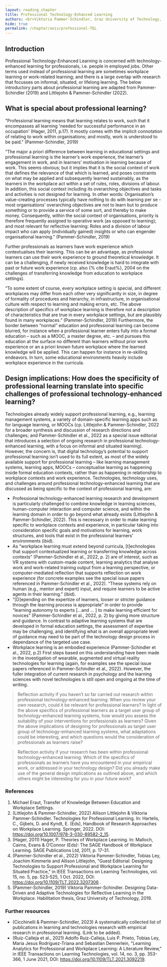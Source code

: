 ```yaml
---
layout: reading_chapter 
title: Professional Technology-Enhanced Learning
authors: <br>Viktoria Pammer-Schindler, Graz University of Technology, Austria
hide: true 
permalink: /chapter/aois/professional-TEL
---
```


## Introduction

Professional Technology-Enhanced Learning is concerned with technology-enhanced learning for professionals, i.e. people in employed jobs. Other terms used instead of professional learning are sometimes workplace learning or work-related learning; and there is a large overlap with research that focusses on informal, situated, or lifelong learning. 
The below introductory parts about professional learning are adapted from Pammer-Schindler (2019) and Littlejohn & Pammer-Schindler (2022).

## What is special about professional learning?

"Professional learning means that learning relates to work, such that it encompasses all learning 'needed for successful performance in an occupation' (Hager, 2011, p.17). It mostly comes with the implicit connotation of relating to work within organisations; and mostly, work is understood to be paid." (Pammer-Schindler, 2019)

“The major a priori difference between learning in educational settings and professional learning is the learner’s work experience, the learner’s engagement in work, and in learners’ motivation in learning because of work. This seems obvious; but it implies that it is the social context of work that defines the relevance of that which is learned, and poses constraints on what may be applied and subsequently learned sustainably, as the learners in the workplace act within a set of rules, roles, divisions of labour. In addition, this social context including its overarching objectives and tasks and activities is not designed for learning. In other words: Organisation’s value-creating processes typically have nothing to do with learning per se - most organisations’ overarching objectives are not to learn but to produce something or to provide a service of some sort, and thereby to make money. Consequently, within the social context of organisations, priority is therefore frequently assigned to operative work (as opposed to learning); and most relevant for reflective learning: Roles and a division of labour impact who can apply (individually gained) insights or who can engender organisational learning.” (Pammer-Schindler, 2019)

Further professionals as learners have work experience which contextualises their learning. This can be an advantage, as professional learners can use their work experience to ground theoretical knowledge. It can be a challenging, if newly received knowledge is hard to integrate with past or future work experience (cp. also {% cite Eraut%}, 2004 on the challenges of transferring knowledge from education to workplace settings).

“To some extent of course, every workplace setting is special, and different workplaces may differ from each other very significantly in size, in degree of formality of procedures and hierarchy, in infrastructure, in organisational culture with respect to learning and making errors, etc. The above description of specifics of workplace learning is therefore not a description of characteristics that are true in every workplace settings, but are plausibly found in many workplaces.” (Pammer-Schindler, 2019)
Furthermore, the border between “normal” education and professional learning can become blurred, for instance when a professional learner enters fully into a formal education – such as a MOOC, a master degree, etc. – and pursues this education at the surface no different than learners without prior work experience or an a priori known future workplace where the learned knowledge will be applied. This can happen for instance in re-skilling endeavors. In turn, some educational environments heavily include workplace experience in the curricula.

## Design implications: How does the specificity of professional learning translate into specific challenges of professional technology-enhanced learning?

Technologies already widely support professional learning, e.g., learning management systems, a variety of domain-specific learning apps such as for language learning, or MOOCs (cp. Littlejohn & Pammer-Schindler, 2022 for a broader synthesis and discussion of research directions and challenges; and Pammer-Schindler et al., 2022 as a special issue editorial that introduces a selection of ongoing research in professional technology-enhanced learning, with a focus on informal and situated learning). However, the concern is, that digital technology’s potential to support professional learning isn’t used to its full extent, as most of the widely available support for professional learning – like learning management systems, learning apps, MOOCs – conceptualise learning as happening inside formal education contexts, rather than as happening in relationship to workplace contexts and work experience.
Technologies, technology uses, and challenges around professional technology-enhanced learning that are discussed as being specific to the context of professional learning, are:

* Professional technology-enhanced learning research and development is particularly challenged to combine knowledge in learning sciences, human-computer interaction and computer science, and within the learning domain in order to go beyond what already exists (Littlejohn & Pammer-Schindler, 2022). This is necessary in order to make learning specific to workplace contexts and experience, in particular taking into consideration specific goals and motivations for learning, work structures, and tools that exist in the professional learners’ environments (ibid).
* As “workplace learning must extend beyond curricula, [t]echnologies that support contextualized learning or transferring knowledge across contexts” (Pammer-Schindler et al., 2022, p. 2) are of interest, such as VR systems with custom-made content, learning analytics that analyse work and work-related training output from a learning perspective, or computer-mediated reflection that supports reflection on work experience (for concrete examples see the special issue papers referenced in Pammer-Schindler et al., 2022). “These systems rely on human (e.g., mentor and expert) input, and require learners to be active agents in their learning.” (ibid). 
* “[D]epending on the expertize of learners, looser or stricter guidance through the learning process is appropriate” in order to provide “learning autonomy to experts […and … ] to make learning efficient for novices” (Pammer-Schindler et al., 2022, p. 2) by giving more structure and guidance. In contrast to adaptive learning systems that are developed in formal education settings, the assessment of expertise may be challenging, and identifying what is an overall appropriate level of guidance may need to be part of the technology design process in dependance of the targeted use case.
* Workplace learning is an embodied experience (Pammer-Schindler et al., 2022, p.2) First steps based on this understanding have been made in the investigation of wearable, augmented and virtual reality technologies for learning (again, for examples see the special issue papers referenced in Pammer-Schindler et al., 2022). However, the fuller integration of current research in psychology and the learning sciences with novel technologies is still open and ongoing at the time of writing.
 
>Reflection activity if you haven’t so far carried out research within professional technology-enhanced learning: When you review your own research, could it be relevant for professional learners? In light of the above specifics of professional learners as a target user group of technology-enhanced learning systems, how would you assess the suitability of your interventions for professionals as learners? Given the above implications of designing for professionals as target user group of technology-enhanced learning systems, what adaptations could be interesting, and which questions would the consideration of professionals as learners raise?

>Reflection activity if your research has been within professional technology-enhanced learning: Which of the specifics of professionals as learners have you encountered in your empirical work, or addressed in your technology design? Did you already make use of the general design implications as outlined above, and which others might be interesting for you in your future work?

### References
1. Michael Eraut, Transfer of Knowledge Between Education and Workplace Settings. 
2. (Littlejohn & Pammer-Schindler, 2022) Allison Littlejohn & Viktoria Pammer-Schindler. Technologies for Professional Learning. In: Hartelis, C., Gijbels, D. and Kyndt, E. (Eds), Handbook of Research Approaches on Workplace Learning. Springer, 2022. DOI: https://doi.org/10.1007/978-3-030-89582-2_15.
3. (Hager, 2011) Hager, P. Theories of Workplace Learning. In: Malloch, Cairns, Evans & O’Connor (Eds): The SAGE Handbook of Workplace Learning. SAGE Publications Ltd, 2011, p. 17-31.
4. (Pammer-Schindler et al., 2022) Viktoria Pammer-Schindler, Tobias Ley, Joachim Kimmerle and Allison Littlejohn, "Guest Editorial: Designing Technologies to Support Professional and Workplace Learning for Situated Practice," in IEEE Transactions on Learning Technologies, vol. 15, no. 5, pp. 523-525, 1 Oct. 2022, DOI: https://doi.org/10.1109/TLT.2022.3207306 .
5. (Pammer-Schindler, 2019) Viktoria Pammer-Schindler. Designing Data-Driven and Adaptive Technologies for Reflective Learning in the Workplace. Habilitation thesis, Graz University of Technology, 2019.

### Further resources
* (Cicchinelli & Pammer-Schindler, 2023) A systematically collected list of publications in learning and technologies research with empirical research in professional learning. (Link to be added).
* (Ruiz-Calleja et al., 2021) Adolfo Ruiz-Calleja, Luis P.  Prieto, Tobias Ley, Maria Jesus Rodríguez-Triana and Sebastian Dennerlein, "Learning Analytics for Professional and Workplace Learning: A Literature Review," in IEEE Transactions on Learning Technologies, vol. 14, no. 3, pp. 353-366, 1 June 2021, DOI: https://doi.org/10.1109/TLT.2021.3092219.

